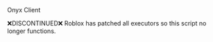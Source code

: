 Onyx Client 



❌DISCONTINUED❌
Roblox has patched all executors so this script no longer functions. 
